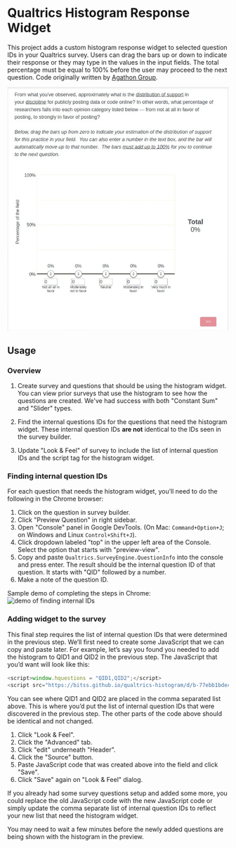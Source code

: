 # Qualtrics Histogram Response Widget

This project adds a custom histogram response widget to selected question IDs
in your Qualtrics survey. Users can drag the bars up or down to indicate their
response or they may type in the values in the input fields. The total
percentage must be equal to 100% before the user may proceed to the next
question. Code originally written by [Agathon Group](https://www.agathongroup.com/).

![demo of histogram response widget](docs/assets/histogram-demo.gif)

## Usage

### Overview

1. Create survey and questions that should be using the histogram widget. You
   can view prior surveys that use the histogram to see how the questions are
created. We've had success with both "Constant Sum" and "Slider" types.

2. Find the internal questions IDs for the questions that need the histogram
   widget. These internal question IDs **are not** identical to the IDs seen in
the survey builder.

3. Update "Look & Feel" of survey to include the list of internal question IDs
   and the script tag for the histogram widget.

### Finding internal question IDs

For each question that needs the histogram widget, you’ll need to do the
following in the Chrome browser:

1. Click on the question in survey builder.
2. Click "Preview Question" in right sidebar.
3. Open "Console" panel in Google DevTools. (On Mac: `Command+Option+J`; on
   Windows and Linux `Control+Shift+J`).
4. Click dropdown labeled "top" in the upper left area of the Console. Select
   the option that starts with "preview-view".
5. Copy and paste `Qualtrics.SurveyEngine.QuestionInfo` into the console and
   press enter. The result should be the internal question ID of that question.
It starts with "QID" followed by a number.
6. Make a note of the question ID.

Sample demo of completing the steps in Chrome: ![demo of finding internal
IDs](docs/assets/internal-question-ids.gif)

### Adding widget to the survey

This final step requires the list of internal question IDs that were determined
in the previous step. We’ll first need to create some JavaScript that we can
copy and paste later. For example, let’s say you found you needed to add the
histogram to QID1 and QID2 in the previous step. The JavaScript that you’d want
will look like this:

```js
<script>window.hquestions = "QID1,QID2";</script>
<script src="https://bitss.github.io/qualtrics-histogram/d/b-77ebb1bdecb9296ca8de.js"></script>
```

You can see where QID1 and QID2 are placed in the comma separated list above.
This is where you’d put the list of internal question IDs that were discovered
in the previous step. The other parts of the code above should be identical and
not changed.

1. Click "Look & Feel".
2. Click the "Advanced" tab.
3. Click "edit" underneath "Header".
4. Click the "Source" button.
5. Paste JavaScript code that was created above into the field and click
   "Save".
6. Click "Save" again on "Look & Feel" dialog.

If you already had some survey questions setup and added some more, you could
replace the old JavaScript code with the new JavaScript code or simply update
the comma separate list of internal question IDs to reflect your new list that
need the histogram widget.

You may need to wait a few minutes before the newly added questions are being
shown with the histogram in the preview.
